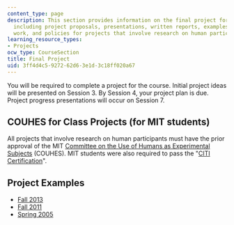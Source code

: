 ```yaml
---
content_type: page
description: This section provides information on the final project for the course,
  including project proposals, presentations, written reports, examples of student
  work, and policies for projects that involve research on human participants.
learning_resource_types:
- Projects
ocw_type: CourseSection
title: Final Project
uid: 3ff4d4c5-9272-62d6-3e1d-3c18ff020a67
---
```


You will be required to complete a project for the course. Initial project ideas will be presented on Session 3. By Session 4, your project plan is due. Project progress presentations will occur on Session 7.

COUHES for Class Projects (for MIT students)
--------------------------------------------

All projects that involve research on human participants must have the prior approval of the MIT [Committee on the Use of Humans as Experimental Subjects](https://couhes.mit.edu/) (COUHES). MIT students were also required to pass the "[CITI Certification](https://couhes.mit.edu/training-research-involving-human-subjects)".

Project Examples
----------------

*   [Fall 2013](http://courses.media.mit.edu/2013fall/mas630/13.projects/finalprojects.html)
*   [Fall 2011](http://courses.media.mit.edu/2011fall/mas630/11.projects/)
*   [Spring 2005](http://courses.media.mit.edu/2005spring/mas630/05.projects/)